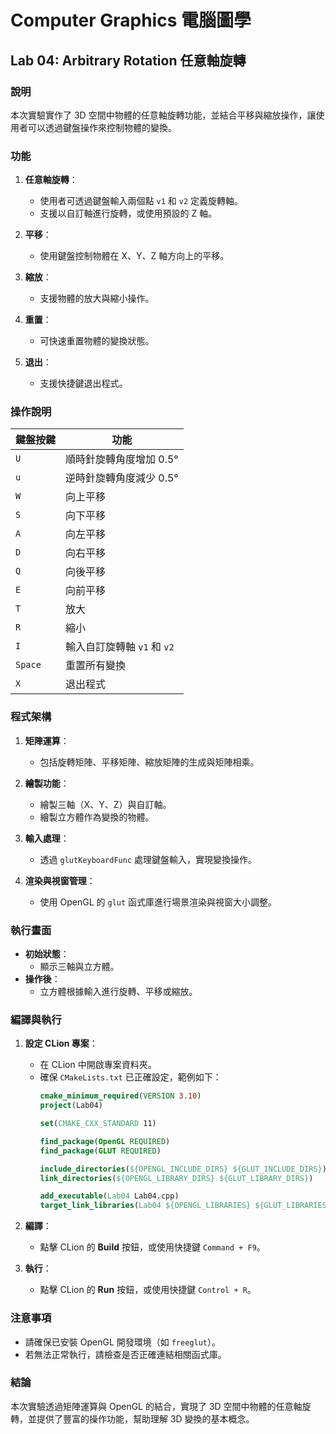 # Computer Graphics 電腦圖學

## Lab 04: Arbitrary Rotation 任意軸旋轉

### 說明
本次實驗實作了 3D 空間中物體的任意軸旋轉功能，並結合平移與縮放操作，讓使用者可以透過鍵盤操作來控制物體的變換。

### 功能
1. **任意軸旋轉**：
   - 使用者可透過鍵盤輸入兩個點 `v1` 和 `v2` 定義旋轉軸。
   - 支援以自訂軸進行旋轉，或使用預設的 Z 軸。

2. **平移**：
   - 使用鍵盤控制物體在 X、Y、Z 軸方向上的平移。

3. **縮放**：
   - 支援物體的放大與縮小操作。

4. **重置**：
   - 可快速重置物體的變換狀態。

5. **退出**：
   - 支援快捷鍵退出程式。

### 操作說明
| 鍵盤按鍵 | 功能                     |
|----------|--------------------------|
| `U`      | 順時針旋轉角度增加 0.5°  |
| `u`      | 逆時針旋轉角度減少 0.5°  |
| `W`      | 向上平移                 |
| `S`      | 向下平移                 |
| `A`      | 向左平移                 |
| `D`      | 向右平移                 |
| `Q`      | 向後平移                 |
| `E`      | 向前平移                 |
| `T`      | 放大                     |
| `R`      | 縮小                     |
| `I`      | 輸入自訂旋轉軸 `v1` 和 `v2` |
| `Space`  | 重置所有變換             |
| `X`      | 退出程式                 |

### 程式架構
1. **矩陣運算**：
   - 包括旋轉矩陣、平移矩陣、縮放矩陣的生成與矩陣相乘。

2. **繪製功能**：
   - 繪製三軸（X、Y、Z）與自訂軸。
   - 繪製立方體作為變換的物體。

3. **輸入處理**：
   - 透過 `glutKeyboardFunc` 處理鍵盤輸入，實現變換操作。

4. **渲染與視窗管理**：
   - 使用 OpenGL 的 `glut` 函式庫進行場景渲染與視窗大小調整。

### 執行畫面
- **初始狀態**：
  - 顯示三軸與立方體。
- **操作後**：
  - 立方體根據輸入進行旋轉、平移或縮放。

### 編譯與執行
1. **設定 CLion 專案**：
   - 在 CLion 中開啟專案資料夾。
   - 確保 `CMakeLists.txt` 已正確設定，範例如下：
     ```cmake
     cmake_minimum_required(VERSION 3.10)
     project(Lab04)

     set(CMAKE_CXX_STANDARD 11)

     find_package(OpenGL REQUIRED)
     find_package(GLUT REQUIRED)

     include_directories(${OPENGL_INCLUDE_DIRS} ${GLUT_INCLUDE_DIRS})
     link_directories(${OPENGL_LIBRARY_DIRS} ${GLUT_LIBRARY_DIRS})

     add_executable(Lab04 Lab04.cpp)
     target_link_libraries(Lab04 ${OPENGL_LIBRARIES} ${GLUT_LIBRARIES})
     ```

2. **編譯**：
   - 點擊 CLion 的 **Build** 按鈕，或使用快捷鍵 `Command + F9`。

3. **執行**：
   - 點擊 CLion 的 **Run** 按鈕，或使用快捷鍵 `Control + R`。

### 注意事項
- 請確保已安裝 OpenGL 開發環境（如 `freeglut`）。
- 若無法正常執行，請檢查是否正確連結相關函式庫。

### 結論
本次實驗透過矩陣運算與 OpenGL 的結合，實現了 3D 空間中物體的任意軸旋轉，並提供了豐富的操作功能，幫助理解 3D 變換的基本概念。

